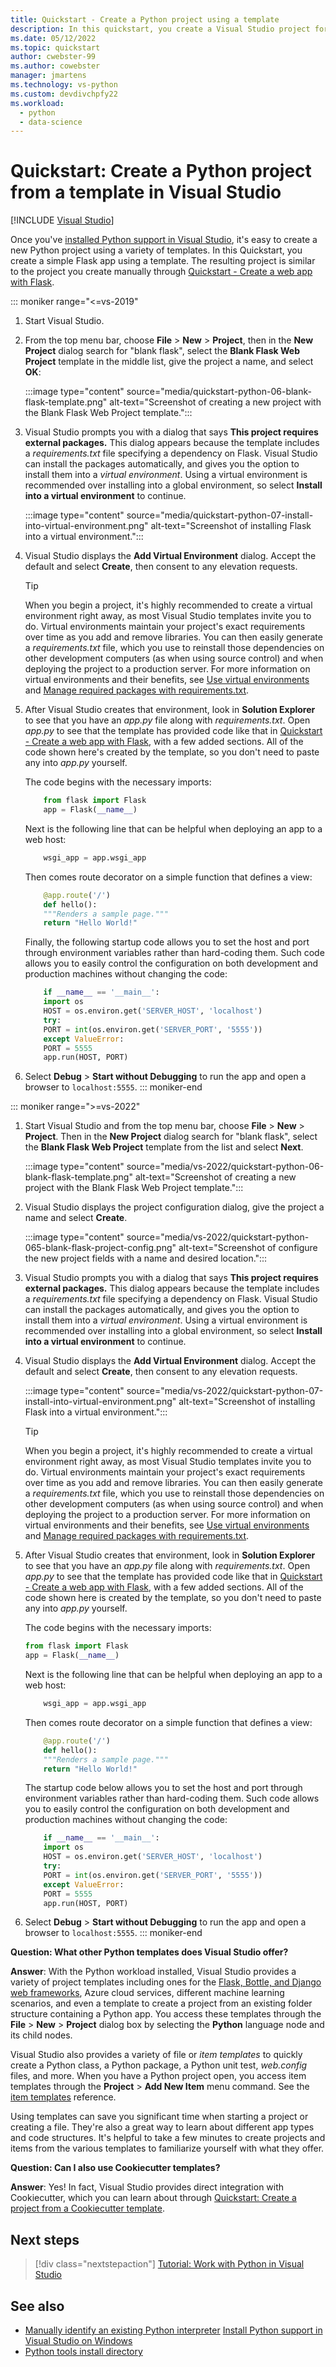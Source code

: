 ```yaml
---
title: Quickstart - Create a Python project using a template
description: In this quickstart, you create a Visual Studio project for Python using the built-in template for a basic Flask app.
ms.date: 05/12/2022
ms.topic: quickstart
author: cwebster-99
ms.author: cowebster
manager: jmartens
ms.technology: vs-python
ms.custom: devdivchpfy22
ms.workload:
  - python
  - data-science
---
```

# Quickstart: Create a Python project from a template in Visual Studio

 [!INCLUDE [Visual Studio](~/includes/applies-to-version/vs-windows-only.md)]

Once you've [installed Python support in Visual Studio](installing-python-support-in-visual-studio.md), it's easy to create a new Python project using a variety of templates. In this Quickstart, you create a simple Flask app using a template. The resulting project is similar to the project you create manually through [Quickstart - Create a web app with Flask](../ide/quickstart-python.md).

::: moniker range="<=vs-2019"

1. Start Visual Studio.
1. From the top menu bar, choose **File** > **New** > **Project**, then in the **New Project** dialog search for "blank flask", select the **Blank Flask Web Project** template in the middle list, give the project a name, and select **OK**:

    :::image type="content" source="media/quickstart-python-06-blank-flask-template.png" alt-text="Screenshot of creating a new project with the Blank Flask Web Project template.":::

1. Visual Studio prompts you with a dialog that says **This project requires external packages.** This dialog appears because the template includes a *requirements.txt* file specifying a dependency on Flask. Visual Studio can install the packages automatically, and gives you the option to install them into a *virtual environment*. Using a virtual environment is recommended over installing into a global environment, so select **Install into a virtual environment** to continue.

    :::image type="content" source="media/quickstart-python-07-install-into-virtual-environment.png" alt-text="Screenshot of installing Flask into a virtual environment.":::

1. Visual Studio displays the **Add Virtual Environment** dialog. Accept the default and select **Create**, then consent to any elevation requests.

     > [!Tip]
     > When you begin a project, it's highly recommended to create a virtual environment right away, as most Visual Studio templates invite you to do. Virtual environments maintain your project's exact requirements over time as you add and remove libraries. You can then easily generate a *requirements.txt* file, which you use to reinstall those dependencies on other development computers (as when using source control) and when deploying the project to a production server. For more information on virtual environments and their benefits, see [Use virtual environments](../python/selecting-a-python-environment-for-a-project.md#use-virtual-environments) and [Manage required packages with requirements.txt](../python/managing-required-packages-with-requirements-txt.md).

1. After Visual Studio creates that environment, look in **Solution Explorer** to see that you have an *app.py* file along with *requirements.txt*. Open *app.py* to see that the template has provided code like that in [Quickstart - Create a web app with Flask](../ide/quickstart-python.md), with a few added sections. All of the code shown here's created by the template, so you don't need to paste any into *app.py* yourself.

    The code begins with the necessary imports:

    ```python
        from flask import Flask
        app = Flask(__name__)
    ```

    Next is the following line that can be helpful when deploying an app to a web host:

    ```python
        wsgi_app = app.wsgi_app
    ```

    Then comes route decorator on a simple function that defines a view:

    ```python
        @app.route('/')
        def hello():
        """Renders a sample page."""
        return "Hello World!"
    ```

    Finally, the following startup code allows you to set the host and port through environment variables rather than hard-coding them. Such code allows you to easily control the configuration on both development and production machines without changing the code:

    ```python
        if __name__ == '__main__':
        import os
        HOST = os.environ.get('SERVER_HOST', 'localhost')
        try:
        PORT = int(os.environ.get('SERVER_PORT', '5555'))
        except ValueError:
        PORT = 5555
        app.run(HOST, PORT)
    ```

1. Select **Debug** > **Start without Debugging** to run the app and open a browser to `localhost:5555`.
::: moniker-end

::: moniker range=">=vs-2022"

1. Start Visual Studio and from the top menu bar, choose **File** > **New** > **Project**. Then in the **New Project** dialog search for "blank flask", select the **Blank Flask Web Project** template from the list and select **Next**.  

     :::image type="content" source="media/vs-2022/quickstart-python-06-blank-flask-template.png" alt-text="Screenshot of creating a new project with the Blank Flask Web Project template.":::

1. Visual Studio displays the project configuration dialog, give the project a name and select **Create**.

     :::image type="content" source="media/vs-2022/quickstart-python-065-blank-flask-project-config.png" alt-text="Screenshot of configure the new project fields with a name and desired location.":::

1. Visual Studio prompts you with a dialog that says **This project requires external packages.** This dialog appears because the template includes a *requirements.txt* file specifying a dependency on Flask. Visual Studio can install the packages automatically, and gives you the option to install them into a *virtual environment*. Using a virtual environment is recommended over installing into a global environment, so select **Install into a virtual environment** to continue.

1. Visual Studio displays the **Add Virtual Environment** dialog. Accept the default and select **Create**, then consent to any elevation requests.

     :::image type="content" source="media/vs-2022/quickstart-python-07-install-into-virtual-environment.png" alt-text="Screenshot of installing Flask into a virtual environment.":::

     > [!Tip]
     > When you begin a project, it's highly recommended to create a virtual environment right away, as most Visual Studio templates invite you to do. Virtual environments maintain your project's exact requirements over time as you add and remove libraries. You can then easily generate a *requirements.txt* file, which you use to reinstall those dependencies on other development computers (as when using source control) and when deploying the project to a production server. For more information on virtual environments and their benefits, see [Use virtual environments](../python/selecting-a-python-environment-for-a-project.md#use-virtual-environments) and [Manage required packages with requirements.txt](../python/managing-required-packages-with-requirements-txt.md).

1. After Visual Studio creates that environment, look in **Solution Explorer** to see that you have an *app.py* file along with *requirements.txt*. Open *app.py* to see that the template has provided code like that in [Quickstart - Create a web app with Flask](../ide/quickstart-python.md), with a few added sections. All of the code shown here is created by the template, so you don't need to paste any into *app.py* yourself.

    The code begins with the necessary imports:

    ```python
    from flask import Flask
    app = Flask(__name__)
    ```

    Next is the following line that can be helpful when deploying an app to a web host:

    ```python
        wsgi_app = app.wsgi_app
    ```

    Then comes route decorator on a simple function that defines a view:

    ```python
        @app.route('/')
        def hello():
        """Renders a sample page."""
        return "Hello World!"
    ```

    The startup code below allows you to set the host and port through environment variables rather than hard-coding them. Such code allows you to easily control the configuration on both development and production machines without changing the code:

    ```python
        if __name__ == '__main__':
        import os
        HOST = os.environ.get('SERVER_HOST', 'localhost')
        try:
        PORT = int(os.environ.get('SERVER_PORT', '5555'))
        except ValueError:
        PORT = 5555
        app.run(HOST, PORT)
    ```

1. Select **Debug** > **Start without Debugging** to run the app and open a browser to `localhost:5555`.
::: moniker-end

**Question: What other Python templates does Visual Studio offer?**

**Answer**: With the Python workload installed, Visual Studio provides a variety of project templates including ones for the [Flask, Bottle, and Django web frameworks](../python/python-web-application-project-templates.md), Azure cloud services, different machine learning scenarios, and even a template to create a project from an existing folder structure containing a Python app. You access these templates through the **File** > **New** > **Project** dialog box by selecting the **Python** language node and its child nodes.

Visual Studio also provides a variety of file or *item templates* to quickly create a Python class, a Python package, a Python unit test, *web.config* files, and more. When you have a Python project open, you access item templates through the **Project** > **Add New Item** menu command. See the [item templates](python-item-templates.md) reference.

Using templates can save you significant time when starting a project or creating a file. They're also a great way to learn about different app types and code structures. It's helpful to take a few minutes to create projects and items from the various templates to familiarize yourself with what they offer.

**Question: Can I also use Cookiecutter templates?**

**Answer**: Yes! In fact, Visual Studio provides direct integration with Cookiecutter, which you can learn about through [Quickstart: Create a project from a Cookiecutter template](../python/quickstart-04-python-in-visual-studio-project-from-cookiecutter.md).

## Next steps

> [!div class="nextstepaction"]
> [Tutorial: Work with Python in Visual Studio](tutorial-working-with-python-in-visual-studio-step-01-create-project.md)

## See also

- [Manually identify an existing Python interpreter](managing-python-environments-in-visual-studio.md#manually-identify-an-existing-environment)
[Install Python support in Visual Studio on Windows](installing-python-support-in-visual-studio.md#how-to-install-python-support-in-visual-studio-on-windows)
- [Python tools install directory](installing-python-support-in-visual-studio.md#install-locations)
